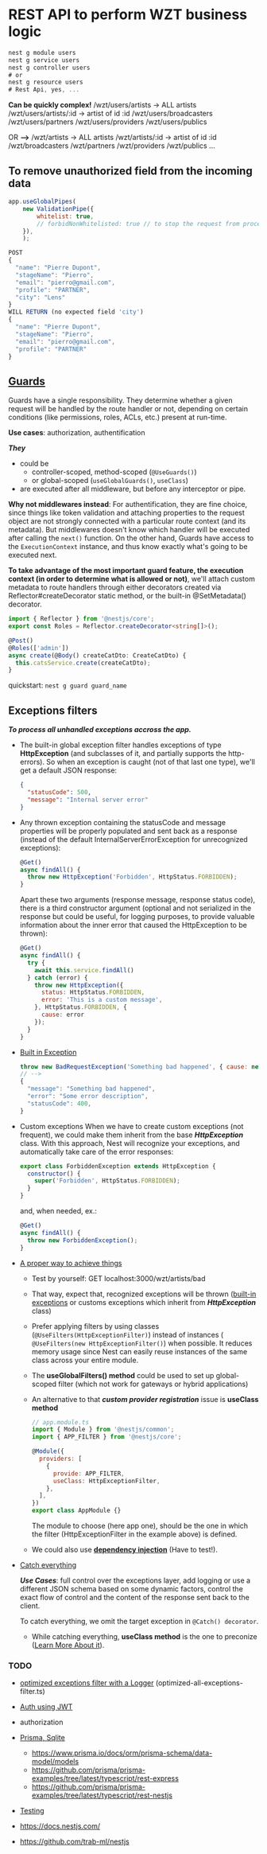 # REST API to perform WZT business logic

```js
nest g module users
nest g service users
nest g controller users
# or
nest g resource users
# Rest Api, yes, ...
```

**Can be quickly complex!**
/wzt/users/artists -> ALL artists
/wzt/users/artists/:id -> artist of id :id
/wzt/users/broadcasters
/wzt/users/partners
/wzt/users/providers
/wzt/users/publics

OR
**-->**
/wzt/artists -> ALL artists
/wzt/artists/:id -> artist of id :id
/wzt/broadcasters
/wzt/partners
/wzt/providers
/wzt/publics
...

## To remove unauthorized field from the incoming data

```js
app.useGlobalPipes(
    new ValidationPipe({
        whitelist: true,
        // forbidNonWhitelisted: true // to stop the request from processing in such case
    }),
    );
```

```js
POST
{
  "name": "Pierre Dupont",
  "stageName": "Pierro",
  "email": "pierro@gmail.com",
  "profile": "PARTNER",
  "city": "Lens"
}
WILL RETURN (no expected field 'city')
{
  "name": "Pierre Dupont",
  "stageName": "Pierro",
  "email": "pierro@gmail.com",
  "profile": "PARTNER"
}
```

## [Guards](https://docs.nestjs.com/guards)

Guards have a single responsibility. They determine whether a given request will be handled by the route handler or not, depending on certain conditions (like permissions, roles, ACLs, etc.) present at run-time.

**Use cases**: authorization, authentification

***They***

- could be
  - controller-scoped, method-scoped (`@UseGuards()`)
  - or global-scoped (`useGlobalGuards()`, `useClass`)
- are executed after all middleware, but before any interceptor or pipe.

**Why not middlewares instead**: For authentification, they are fine choice, since things like token validation and attaching properties to the request object are not strongly connected with a particular route context (and its metadata). But middlewares doesn't know which handler will be executed after calling the `next()` function. On the other hand, Guards have access to the `ExecutionContext` instance, and thus know exactly what's going to be executed next.

**To take advantage of the most important guard feature, the execution context (in order to determine what is allowed or not)**, we'll attach custom metadata to route handlers through either decorators created via Reflector#createDecorator static method, or the built-in @SetMetadata() decorator.

  ```ts
  import { Reflector } from '@nestjs/core';
  export const Roles = Reflector.createDecorator<string[]>();
  ```

  ```ts
  @Post()
  @Roles(['admin'])
  async create(@Body() createCatDto: CreateCatDto) {
    this.catsService.create(createCatDto);
  }
  ```

quickstart: `nest g guard guard_name`

## Exceptions filters

***To process all unhandled exceptions accross the app.***

- The built-in global exception filter handles exceptions of type **HttpException** (and subclasses of it, and partially supports the http-errors). So when an exception is caught (not of that last one type), we'll get a default JSON response:

  ```json
  {
    "statusCode": 500,
    "message": "Internal server error"
  }
  ```

- Any thrown exception containing the statusCode and message properties will be properly populated and sent back as a response (instead of the default InternalServerErrorException for unrecognized exceptions):

  ```js
  @Get()
  async findAll() {
    throw new HttpException('Forbidden', HttpStatus.FORBIDDEN);
  }
  ```

  Apart these two arguments (response message, response status code), there is a third constructor argument (optional and not serialized in the response but could be useful, for logging purposes, to provide valuable information about the inner error that caused the HttpException to be thrown):

  ```js
  @Get()
  async findAll() {
    try {
      await this.service.findAll()
    } catch (error) {
      throw new HttpException({
        status: HttpStatus.FORBIDDEN,
        error: 'This is a custom message',
      }, HttpStatus.FORBIDDEN, {
        cause: error
      });
    }
  }
  ```

- [Built in Exception](https://docs.nestjs.com/exception-filters#built-in-http-exceptions)

  ```js
  throw new BadRequestException('Something bad happened', { cause: new Error(), description: 'Some error description' })
  // -->
  {
    "message": "Something bad happened",
    "error": "Some error description",
    "statusCode": 400,
  }
  ```

- Custom exceptions
  When we have to create custom exceptions (not frequent), we could make them inherit from the base ***HttpException*** class. With this approach, Nest will recognize your exceptions, and automatically take care of the error responses:

  ```js
  export class ForbiddenException extends HttpException {
    constructor() {
      super('Forbidden', HttpStatus.FORBIDDEN);
    }
  }
  ```
  
  and, when needed, ex.:

  ```js
  @Get()
  async findAll() {
    throw new ForbiddenException();
  }
  ```

- [A proper way to achieve things](../src/http-exception.filter.ts)
  - Test by yourself: GET localhost:3000/wzt/artists/bad
  - That way, expect that, recognized exceptions will be thrown ([built-in exceptions](https://docs.nestjs.com/exception-filters#exception-filters-1) or customs exceptions which inherit from ***HttpException*** class)
  - Prefer applying filters by using classes (`@UseFilters(HttpExceptionFilter)`) instead of instances ( `@UseFilters(new HttpExceptionFilter()`) when possible. It reduces memory usage since Nest can easily reuse instances of the same class across your entire module.
  - The **useGlobalFilters() method** could be used to set up global-scoped filter (which not work for gateways or hybrid applications)
  - An alternative to that ***custom provider registration*** issue is **useClass method**

    ```js
    // app.module.ts
    import { Module } from '@nestjs/common';
    import { APP_FILTER } from '@nestjs/core';

    @Module({
      providers: [
        {
          provide: APP_FILTER,
          useClass: HttpExceptionFilter,
        },
      ],
    })
    export class AppModule {}
    ```

    The module to choose (here app one), should be the one in which the filter (HttpExceptionFilter in the example above) is defined.
  
  - We could also use [**dependency injection**](https://docs.nestjs.com/fundamentals/custom-providers) (Have to test!).

- [Catch everything](https://docs.nestjs.com/exception-filters#catch-everything)

  ***Use Cases***: full control over the exceptions layer, add logging or use a different JSON schema based on some dynamic factors, control the exact flow of control and the content of the response sent back to the client.

  To catch everything, we omit the target exception in `@Catch() decorator`.

  - While catching everything, **useClass method** is the one to preconize ([Learn More About it](https://docs.nestjs.com/exception-filters#binding-filters)).

### TODO

- [optimized exceptions filter with a Logger](https://docs.nestjs.com/techniques/logger) (optimized-all-exceptions-filter.ts)
- [Auth using JWT](https://docs.nestjs.com/security/authentication)
- authorization
- [Prisma, Sqlite](https://docs.nestjs.com/recipes/prisma)
  - <https://www.prisma.io/docs/orm/prisma-schema/data-model/models>
  - <https://github.com/prisma/prisma-examples/tree/latest/typescript/rest-express>
  - <https://github.com/prisma/prisma-examples/tree/latest/typescript/rest-nestjs>
- [Testing](https://docs.nestjs.com/fundamentals/testing)

- <https://docs.nestjs.com/>
- <https://github.com/trab-ml/nestjs>
